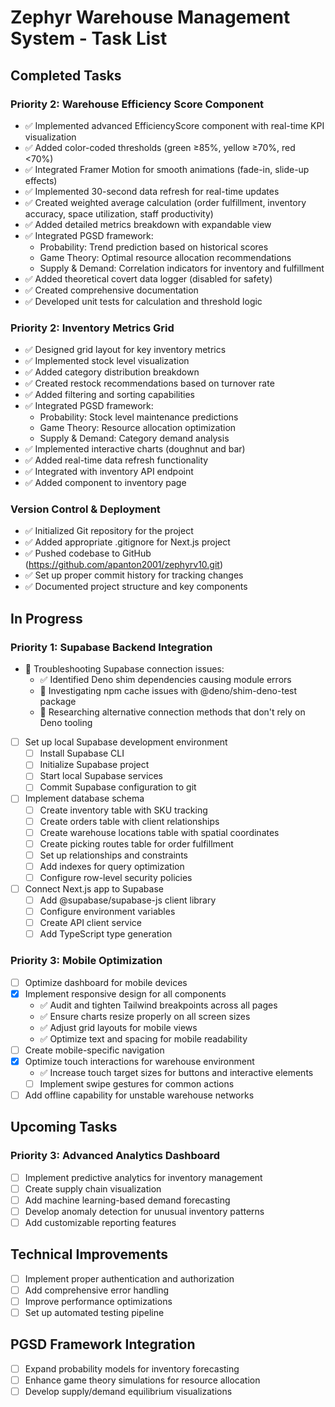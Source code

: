 # Zephyr Warehouse Management System - Task List

## Completed Tasks

### Priority 2: Warehouse Efficiency Score Component
- ✅ Implemented advanced EfficiencyScore component with real-time KPI visualization
- ✅ Added color-coded thresholds (green ≥85%, yellow ≥70%, red <70%)
- ✅ Integrated Framer Motion for smooth animations (fade-in, slide-up effects)
- ✅ Implemented 30-second data refresh for real-time updates
- ✅ Created weighted average calculation (order fulfillment, inventory accuracy, space utilization, staff productivity)
- ✅ Added detailed metrics breakdown with expandable view
- ✅ Integrated PGSD framework:
  - Probability: Trend prediction based on historical scores
  - Game Theory: Optimal resource allocation recommendations
  - Supply & Demand: Correlation indicators for inventory and fulfillment
- ✅ Added theoretical covert data logger (disabled for safety)
- ✅ Created comprehensive documentation
- ✅ Developed unit tests for calculation and threshold logic

### Priority 2: Inventory Metrics Grid
- ✅ Designed grid layout for key inventory metrics
- ✅ Implemented stock level visualization
- ✅ Added category distribution breakdown
- ✅ Created restock recommendations based on turnover rate
- ✅ Added filtering and sorting capabilities
- ✅ Integrated PGSD framework:
  - Probability: Stock level maintenance predictions
  - Game Theory: Resource allocation optimization
  - Supply & Demand: Category demand analysis
- ✅ Implemented interactive charts (doughnut and bar)
- ✅ Added real-time data refresh functionality
- ✅ Integrated with inventory API endpoint
- ✅ Added component to inventory page

### Version Control & Deployment
- ✅ Initialized Git repository for the project
- ✅ Added appropriate .gitignore for Next.js project
- ✅ Pushed codebase to GitHub (https://github.com/apanton2001/zephyrv10.git)
- ✅ Set up proper commit history for tracking changes
- ✅ Documented project structure and key components

## In Progress

### Priority 1: Supabase Backend Integration
- 🔄 Troubleshooting Supabase connection issues:
  - ✅ Identified Deno shim dependencies causing module errors
  - 🔄 Investigating npm cache issues with @deno/shim-deno-test package
  - 🔄 Researching alternative connection methods that don't rely on Deno tooling
- [ ] Set up local Supabase development environment
  - [ ] Install Supabase CLI
  - [ ] Initialize Supabase project
  - [ ] Start local Supabase services
  - [ ] Commit Supabase configuration to git
- [ ] Implement database schema
  - [ ] Create inventory table with SKU tracking
  - [ ] Create orders table with client relationships
  - [ ] Create warehouse locations table with spatial coordinates
  - [ ] Create picking routes table for order fulfillment
  - [ ] Set up relationships and constraints
  - [ ] Add indexes for query optimization
  - [ ] Configure row-level security policies
- [ ] Connect Next.js app to Supabase
  - [ ] Add @supabase/supabase-js client library
  - [ ] Configure environment variables
  - [ ] Create API client service
  - [ ] Add TypeScript type generation

### Priority 3: Mobile Optimization
- [ ] Optimize dashboard for mobile devices
- [x] Implement responsive design for all components
  - ✅ Audit and tighten Tailwind breakpoints across all pages
  - ✅ Ensure charts resize properly on all screen sizes
  - ✅ Adjust grid layouts for mobile views
  - ✅ Optimize text and spacing for mobile readability
- [ ] Create mobile-specific navigation
- [x] Optimize touch interactions for warehouse environment
  - ✅ Increase touch target sizes for buttons and interactive elements
  - [ ] Implement swipe gestures for common actions
- [ ] Add offline capability for unstable warehouse networks

## Upcoming Tasks

### Priority 3: Advanced Analytics Dashboard
- [ ] Implement predictive analytics for inventory management
- [ ] Create supply chain visualization
- [ ] Add machine learning-based demand forecasting
- [ ] Develop anomaly detection for unusual inventory patterns
- [ ] Add customizable reporting features

## Technical Improvements
- [ ] Implement proper authentication and authorization
- [ ] Add comprehensive error handling
- [ ] Improve performance optimizations
- [ ] Set up automated testing pipeline

## PGSD Framework Integration
- [ ] Expand probability models for inventory forecasting
- [ ] Enhance game theory simulations for resource allocation
- [ ] Develop supply/demand equilibrium visualizations
